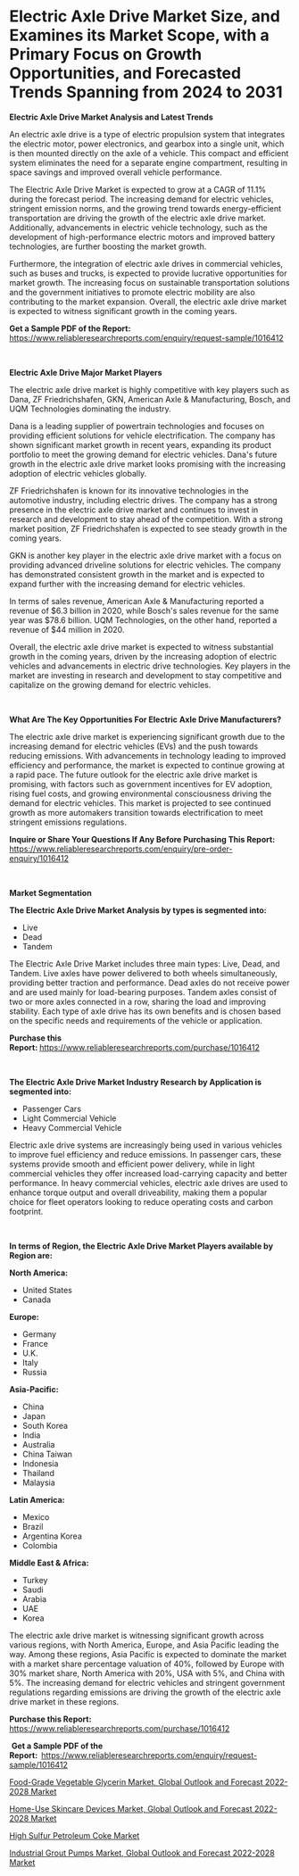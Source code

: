 <p><h1>Electric Axle Drive Market Size, and Examines its Market Scope, with a Primary Focus on Growth Opportunities, and Forecasted Trends Spanning from 2024 to 2031</h1></p><p><strong>Electric Axle Drive Market Analysis and Latest Trends</strong></p>
<p><p>An electric axle drive is a type of electric propulsion system that integrates the electric motor, power electronics, and gearbox into a single unit, which is then mounted directly on the axle of a vehicle. This compact and efficient system eliminates the need for a separate engine compartment, resulting in space savings and improved overall vehicle performance.</p><p>The Electric Axle Drive Market is expected to grow at a CAGR of 11.1% during the forecast period. The increasing demand for electric vehicles, stringent emission norms, and the growing trend towards energy-efficient transportation are driving the growth of the electric axle drive market. Additionally, advancements in electric vehicle technology, such as the development of high-performance electric motors and improved battery technologies, are further boosting the market growth.</p><p>Furthermore, the integration of electric axle drives in commercial vehicles, such as buses and trucks, is expected to provide lucrative opportunities for market growth. The increasing focus on sustainable transportation solutions and the government initiatives to promote electric mobility are also contributing to the market expansion. Overall, the electric axle drive market is expected to witness significant growth in the coming years.</p></p>
<p><strong>Get a Sample PDF of the Report:&nbsp;</strong> <a href="https://www.reliableresearchreports.com/enquiry/request-sample/1016412">https://www.reliableresearchreports.com/enquiry/request-sample/1016412</a></p>
<p>&nbsp;</p>
<p><strong>Electric Axle Drive Major Market Players</strong></p>
<p><p>The electric axle drive market is highly competitive with key players such as Dana, ZF Friedrichshafen, GKN, American Axle & Manufacturing, Bosch, and UQM Technologies dominating the industry.</p><p>Dana is a leading supplier of powertrain technologies and focuses on providing efficient solutions for vehicle electrification. The company has shown significant market growth in recent years, expanding its product portfolio to meet the growing demand for electric vehicles. Dana's future growth in the electric axle drive market looks promising with the increasing adoption of electric vehicles globally.</p><p>ZF Friedrichshafen is known for its innovative technologies in the automotive industry, including electric drives. The company has a strong presence in the electric axle drive market and continues to invest in research and development to stay ahead of the competition. With a strong market position, ZF Friedrichshafen is expected to see steady growth in the coming years.</p><p>GKN is another key player in the electric axle drive market with a focus on providing advanced driveline solutions for electric vehicles. The company has demonstrated consistent growth in the market and is expected to expand further with the increasing demand for electric vehicles.</p><p>In terms of sales revenue, American Axle & Manufacturing reported a revenue of $6.3 billion in 2020, while Bosch's sales revenue for the same year was $78.6 billion. UQM Technologies, on the other hand, reported a revenue of $44 million in 2020.</p><p>Overall, the electric axle drive market is expected to witness substantial growth in the coming years, driven by the increasing adoption of electric vehicles and advancements in electric drive technologies. Key players in the market are investing in research and development to stay competitive and capitalize on the growing demand for electric vehicles.</p></p>
<p>&nbsp;</p>
<p><strong>What Are The Key Opportunities For Electric Axle Drive Manufacturers?</strong></p>
<p><p>The electric axle drive market is experiencing significant growth due to the increasing demand for electric vehicles (EVs) and the push towards reducing emissions. With advancements in technology leading to improved efficiency and performance, the market is expected to continue growing at a rapid pace. The future outlook for the electric axle drive market is promising, with factors such as government incentives for EV adoption, rising fuel costs, and growing environmental consciousness driving the demand for electric vehicles. This market is projected to see continued growth as more automakers transition towards electrification to meet stringent emissions regulations.</p></p>
<p><strong>Inquire or Share Your Questions If Any Before Purchasing This Report:</strong> <a href="https://www.reliableresearchreports.com/enquiry/pre-order-enquiry/1016412">https://www.reliableresearchreports.com/enquiry/pre-order-enquiry/1016412</a></p>
<p>&nbsp;</p>
<p><strong>Market Segmentation</strong></p>
<p><strong>The Electric Axle Drive Market Analysis by types is segmented into:</strong></p>
<p><ul><li>Live</li><li>Dead</li><li>Tandem</li></ul></p>
<p><p>The Electric Axle Drive Market includes three main types: Live, Dead, and Tandem. Live axles have power delivered to both wheels simultaneously, providing better traction and performance. Dead axles do not receive power and are used mainly for load-bearing purposes. Tandem axles consist of two or more axles connected in a row, sharing the load and improving stability. Each type of axle drive has its own benefits and is chosen based on the specific needs and requirements of the vehicle or application.</p></p>
<p><strong>Purchase this Report:&nbsp;</strong><a href="https://www.reliableresearchreports.com/purchase/1016412">https://www.reliableresearchreports.com/purchase/1016412</a></p>
<p>&nbsp;</p>
<p><strong>The Electric Axle Drive Market Industry Research by Application is segmented into:</strong></p>
<p><ul><li>Passenger Cars</li><li>Light Commercial Vehicle</li><li>Heavy Commercial Vehicle</li></ul></p>
<p><p>Electric axle drive systems are increasingly being used in various vehicles to improve fuel efficiency and reduce emissions. In passenger cars, these systems provide smooth and efficient power delivery, while in light commercial vehicles they offer increased load-carrying capacity and better performance. In heavy commercial vehicles, electric axle drives are used to enhance torque output and overall driveability, making them a popular choice for fleet operators looking to reduce operating costs and carbon footprint.</p></p>
<p>&nbsp;</p>
<p><strong>In terms of Region, the Electric Axle Drive Market Players available by Region are:</strong></p>
<p>
    <p> <strong> North America: </strong>
        <ul>
            <li>United States</li>
            <li>Canada</li>
        </ul>
        </p> 
    <p> <strong> Europe: </strong>
        <ul>
            <li>Germany</li>
            <li>France</li>
            <li>U.K.</li>
            <li>Italy</li>
            <li>Russia</li>
        </ul>
        </p> 
    <p> <strong> Asia-Pacific: </strong>
        <ul>
            <li>China</li>
            <li>Japan</li>
            <li>South Korea</li>
            <li>India</li>
            <li>Australia</li>
            <li>China Taiwan</li>
            <li>Indonesia</li>
            <li>Thailand</li>
            <li>Malaysia</li>
        </ul>
        </p> 
    <p> <strong> Latin America: </strong>
        <ul>
            <li>Mexico</li>
            <li>Brazil</li>
            <li>Argentina Korea</li>
            <li>Colombia</li>
        </ul>
        </p> 
    <p> <strong> Middle East & Africa: </strong>
        <ul>
            <li>Turkey</li>
            <li>Saudi</li>
            <li>Arabia</li>
            <li>UAE</li>
            <li>Korea</li>
        </ul>
    </p>
    </p>
<p><p>The electric axle drive market is witnessing significant growth across various regions, with North America, Europe, and Asia Pacific leading the way. Among these regions, Asia Pacific is expected to dominate the market with a market share percentage valuation of 40%, followed by Europe with 30% market share, North America with 20%, USA with 5%, and China with 5%. The increasing demand for electric vehicles and stringent government regulations regarding emissions are driving the growth of the electric axle drive market in these regions.</p></p>
<p><strong>Purchase this Report: </strong><a href="https://www.reliableresearchreports.com/purchase/1016412">https://www.reliableresearchreports.com/purchase/1016412</a></p>
<p>&nbsp;<strong>Get a Sample PDF of the Report:&nbsp;&nbsp;</strong><a href="https://www.reliableresearchreports.com/enquiry/request-sample/1016412">https://www.reliableresearchreports.com/enquiry/request-sample/1016412</a></p>
<p><strong></strong></p>
<p><p><a href="https://view.publitas.com/reportprime-1/food-grade-vegetable-glycerin-market-global-outlook-and-forecast-2022-2028-market-size-2023-2030-global-industrial-analysis-key-geographical-regions-market-share-top-key-players-product-types-and-forecast-research-report/">Food-Grade Vegetable Glycerin Market, Global Outlook and Forecast 2022-2028 Market</a></p><p><a href="https://view.publitas.com/reportprime-1/home-use-skincare-devices-market-global-outlook-and-forecast-2022-2028-market-insights-market-players-and-forecast-till-2030/">Home-Use Skincare Devices Market, Global Outlook and Forecast 2022-2028 Market</a></p><p><a href="https://simplistic-meeting-7ee.notion.site/High-Sulfur-Petroleum-Coke-Market-Research-Report-Reveals-The-Latest-Trends-And-Opportunities-of-thi-cb8cc83132474e928783c486083859f6">High Sulfur Petroleum Coke Market</a></p><p><a href="https://view.publitas.com/reportprime-1/industrial-grout-pumps-market-global-outlook-and-forecast-2022-2028-market-insights-market-players-and-forecast-till-2030/">Industrial Grout Pumps Market, Global Outlook and Forecast 2022-2028 Market</a></p></p>